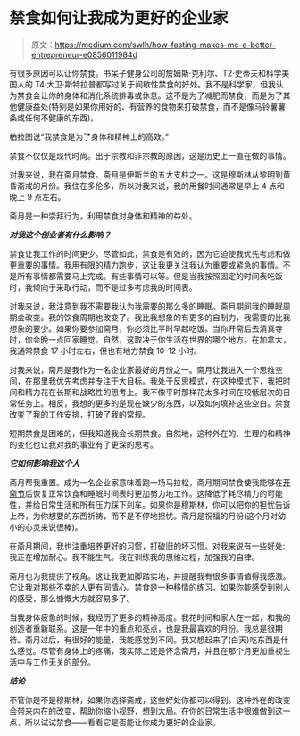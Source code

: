 # 禁食如何让我成为更好的企业家

> 原文：<https://medium.com/swlh/how-fasting-makes-me-a-better-entrepreneur-e0856011984d>

有很多原因可以让你禁食。书呆子健身公司的詹姆斯·克利尔、T2·史蒂夫和科学美国人的 T4·大卫·斯特拉普都写过关于间歇性禁食的好处。我不是科学家，但我认为禁食会让你的身体和消化系统排毒或休息。这不是为了减肥而禁食，而是为了其他健康益处(特别是如果你用好的、有营养的食物来打破禁食，而不是像马铃薯薯条或任何不健康的东西)。

柏拉图说“我禁食是为了身体和精神上的高效。”

禁食不仅仅是现代时尚。出于宗教和非宗教的原因，这是历史上一直在做的事情。

对我来说，我在斋月禁食。斋月是伊斯兰的五大支柱之一。这是穆斯林从黎明到黄昏斋戒的月份。我住在多伦多，所以对我来说，我的用餐时间通常是早上 4 点和晚上 9 点左右。

斋月是一种崇拜行为，利用禁食对身体和精神的益处。

***对我这个创业者有什么影响？***

禁食让我工作的时间更少。尽管如此，禁食是有效的，因为它迫使我优先考虑和做更重要的事情。我用有限的精力跑步，这让我更关注我认为重要或紧急的事情。不是所有事情都需要马上完成。有些事情可以等。但是当我按照固定的时间表吃饭时，我倾向于采取行动，而不是过多考虑我的时间表。

对我来说，我注意到我不需要我认为我需要的那么多的睡眠。斋月期间我的睡眠周期会改变。我的饮食周期也改变了。我比我想象的有更多的自制力，我需要的比我想象的要少。如果你要参加斋月，你必须比平时早起吃饭。当你开斋后去清真寺时，你会晚一点回家睡觉。自然，这取决于你生活在世界的哪个地方。在加拿大，我通常禁食 17 小时左右，但也有地方禁食 10-12 小时。

对我来说，斋月是我作为一名企业家最好的月份之一。斋月让我进入一个思维空间，在那里我优先考虑并专注于大目标。我处于反思模式，在这种模式下，我把时间和精力花在长期和战略性的思考上。我不像平时那样花太多时间在较低层次的日常任务上。相反，我想的更多的是现在缺少的东西，以及如何填补这些空白。禁食改变了我的工作安排，打破了我的常规。

短期禁食是困难的，但我知道我会长期禁食。自然地，这种外在的、生理的和精神的变化也让我对我的事业有了更深的思考。

***它如何影响我这个人***

斋月帮我重置。成为一名企业家意味着跑一场马拉松，斋月期间禁食使我能够在[开斋节](https://en.wikipedia.org/wiki/Eid_al-Fitr)后恢复正常饮食和睡眠时间表时更加努力地工作。这降低了耗尽精力的可能性，并给日常生活和所有压力踩下刹车。如果你是穆斯林，你可以把你的担忧告诉上帝，为你想要的东西祈祷，而不是不停地担忧。斋月是祝福的月份(这个月对幼小的心灵来说很棒)。

在斋月期间，我也注重培养更好的习惯，打破旧的坏习惯。对我来说有一些好处:我正在增加耐心。我不能生气。我在训练我的思维过程，加强我的自律。

斋月也为我提供了视角。这让我更加脚踏实地，并提醒我有很多事情值得我感激。它让我对那些不幸的人更有同情心。禁食是一种移情的练习。如果你能感受到别人的感受，那么慷慨大方就容易多了。

当我身体疲惫的时候，我经历了更多的精神高度。我花时间和家人在一起，和我的创造者重新联系。这是一年中的重点和亮点，也是我最喜欢的月份。我总是很期待。斋月过后，有很好的能量，我能感觉到不同。我又想起来了(白天)吃东西是什么感觉。尽管有身体上的疼痛，我实际上还是怀念斋月，并且在那个月更加重视生活中与工作无关的部分。

***结论***

不管你是不是穆斯林，如果你选择斋戒，这些好处你都可以得到。这种外在的改变会带来内在的改变，帮助你缩小视野，想到大局。在你的日常生活中很难做到这一点，所以试试禁食——看看它是否能让你成为更好的企业家。